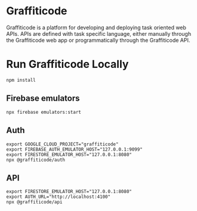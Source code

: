 # Graffiticode

Graffiticode is a platform for developing and deploying task oriented
web APIs. APIs are defined with task specific language, either manually
through the Graffiticode web app or programmatically through the
Graffiticode API.

# Run Graffiticode Locally

```shell
npm install
```

## Firebase emulators

```shell
npx firebase emulators:start
```

## Auth

```shell
export GOOGLE_CLOUD_PROJECT="graffiticode"
export FIREBASE_AUTH_EMULATOR_HOST="127.0.0.1:9099"
export FIRESTORE_EMULATOR_HOST="127.0.0.1:8080"
npx @graffiticode/auth
```

## API

```shell
export FIRESTORE_EMULATOR_HOST="127.0.0.1:8080"
export AUTH_URL="http://localhost:4100"
npx @graffiticode/api
```
